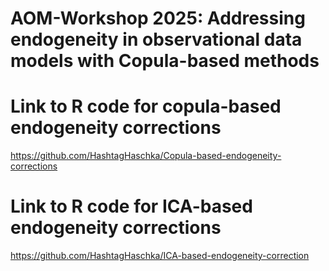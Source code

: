 # AOM-Workshop 2025: Addressing endogeneity in observational data models with Copula-based methods

# Link to R code for copula-based endogeneity corrections
https://github.com/HashtagHaschka/Copula-based-endogeneity-corrections

# Link to R code for ICA-based endogeneity corrections
https://github.com/HashtagHaschka/ICA-based-endogeneity-correction


